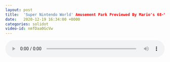 ```yaml
---
layout: post
title:  'Super Nintendo World' Amusement Park Previewed By Mario's 68-Year-Old Creator
date:   2020-12-19 16:34:00 +0000
categories: solidot
video-id: nmfDaa0GcVw
---
```


<audio src="/assets/956bba7e945a0b079890d90f2b38c3d5.mp3" style="width: 100%;" controls></audio>

